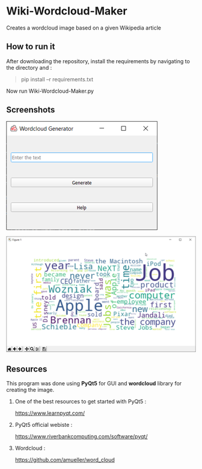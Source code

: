 # Wiki-Wordcloud-Maker

Creates a wordcloud image based on a given Wikipedia article

## How to run it

After downloading the repository, install the requirements by navigating to the directory and :

> pip install –r requirements.txt

Now run Wiki-Wordcloud-Maker.py

## Screenshots



![Main app](/res/main_app.png)


![Wordcloud_example](/res/wordcloud_example.png)


## Resources

This program was done using **PyQt5** for GUI and **wordcloud** library for creating the image.

1. One of the best resources to get started with PyQt5 :
   
   https://www.learnpyqt.com/
   
2. PyQt5 official webiste :
   
   https://www.riverbankcomputing.com/software/pyqt/
   
3. Wordcloud :

   https://github.com/amueller/word_cloud
